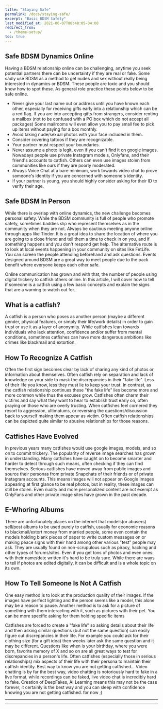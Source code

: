 ```yaml
---
title: "Staying Safe"
permalink: /docs/staying-safe/
excerpt: "Basic BDSM Safety"
last_modified_at: 2021-06-07T08:48:05-04:00
redirect_from:
  - /theme-setup/
toc: true
---
```

## Safe BDSM Dynamics Online
Having a BDSM relationship online can be challenging, anytime you seek potential partners there can be uncertainty if they are real or fake. Some sadly use BDSM as a method to get nudes and sex without really being interested in dynamics or BDSM. These people are toxic and you should know how to spot these. As general role practice these points below to be safe online.
- Never give your last name out or address until you have known each other, especially for receiving gifts early into a relationship which can be a red flag. If you are into accepting gifts from strangers, consider renting a mailbox (not to be confused with a PO box which do not accept all packages) Some mailrooms will even allow you to pay small fee to pick up items without paying for a box monthly.
- Avoid taking nude/sexual photos with your face included in them.
- Consider covering tattoos if they are recognizable.
- Your partner must respect your boundaries.
- Never assume a photo is legit, even if you can't find it on google images. Nowadays people use private Instagram models, Onlyfans, and their friend's accounts to catfish. Others can even use images stolen from communities like ours if they are poorly moderated.
- Always Voice Chat at a bare minimum, work towards video chat to prove someone's identity if you are concerned with someone's identity.
- If your partner is young, you should highly consider asking for their ID to verify their age.
## Safe BDSM In Person
While there is overlap with online dynamics, the new challenge becomes personal safety. While the BDSM community is full of people who promote safety, sometimes baddies slip who represent themselves as in the community when they are not. Always be cautious meeting anyone online through apps like Tinder. It is a great idea to share the location of where you are going to a close friend and tell them a time to check in on you, and if something happens and you don't respond get help.
The alternative route is to look at local events happening in your community on sites like FetLife. You can screen the people attending beforehand and ask questions. Events designed around BDSM are a great way to meet people due to the pack benefit where everyone keeps each other safe.

Online communication has grown and with that, the number of people using digital trickery to catfish others online. In this article, I will cover how to tell if someone is a catfish using a few basic concepts and explain the signs that are a warning to watch out for.

## What is a catfish?
A catfish is a person who poses as another person (maybe a different gender, physical features, or simply their life/work details) in order to gain trust or use it as a layer of anonymity. While catfishes lean towards individuals who lack attention, confidence and/or suffer from mental conditions, sometimes catfishes can have more dangerous ambitions like crimes like blackmail and extortion.

## How To Recognize A Catfish
Often the first sign becomes clear by lack of sharing any kind of photos or information about themselves. Often catfish rely on separation and lack of knowledge on your side to mask the discrepancies in their "fake life". Less of their life you know, less they must lie to keep your trust. In contrast, as the catfish relationship continues these "the fake life" lies become more and more common while thus the excuses grow. Catfishes often charm their victims and say what they want to hear to establish trust early on, often praying on those who are overly trusting.  When catfishes feel cornered they resort to aggression, ultimatums, or reversing the questions/discussion back to yourself making them appear as victim. Often catfish relationships can be depicted quite similar to abusive relationships for those reasons.

## Catfishes Have Evolved
In previous years many catfishes would use google images, models, and so on to commit trickery. The popularity of reverse image searches has grown in understanding. Many catfishes have caught on to become smarter and harder to detect through such means, often checking if they can find themselves. Serious catfishes have moved away from public images and source their personas from private Snapchats of their friends or of private Instagram accounts. This means images will not appear on Google Images appearing at first glance to be real photos, but in reality, these images can still be stolen. Even nudity and more personalized content are not exempt as OnlyFans and other private image sites have grown in the past decade.

## E-Whoring Albums
There are unfortunately places on the internet that models(or abusers) sell/post albums to be used purely to catfish, usually for economic reasons to blackmail/extort money from married people, some even contain the models holding blank pieces of paper to write custom messages on or making peace signs with their hand among other various "test" people may ask. They are usually found on non-scrupulous such as piracy, hacking and other types of forums/sites. Even if you get tons of photos and even ones with their name/date written it's hard to be truly sure. While there are ways to tell if photos are edited digitally, it can be difficult and is a whole topic on its own.

## How To Tell Someone Is Not A Catfish
One easy method is to look at the production quality of their images. If the images have perfect lighting and the person seems like a model, this alone may be a reason to pause. Another method is to ask for a picture of something with them interacting with it, such as pictures with their pet. You can be more specific asking for them holding specific items

Catfishes are forced to create a "fake life" so asking details about their life and then asking similar questions (but not the same question) can easily figure out discrepancies in their life. For example you could ask for their clothing size (for a gift idea) then weeks later ask the same question and it may be different. Questions like when is your birthday, where you were born, favorite memory of X and so on are all great ways to test for discrepancies in a person's life. Often catfishes (especially those in serious relationships) mix aspects of their life with their persona to maintain their catfish identity.
Best way to know you are not getting catfished...
Video chatting is by far the best way, video chatting is notoriously hard to fake in a live format, while recordings can be faked, live video chat is incredibly hard to fake. Creation of DeepFakes, AI Learning means this may not be the case forever, it certainly is the best way and you can sleep with confidence knowing you are not getting catfished. for now ;)

---



---

